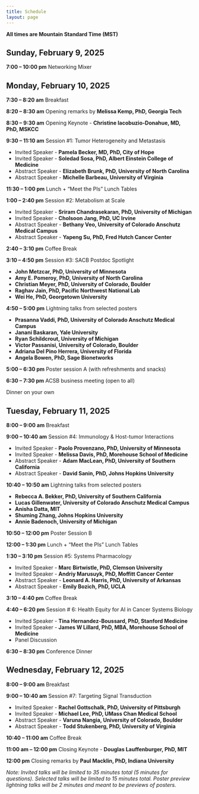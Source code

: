 ```yaml
---
title: Schedule
layout: page
---
```


**All times are Mountain Standard Time (MST)**

## Sunday, February 9, 2025

**7:00 – 10:00 pm**	Networking Mixer

## Monday, February 10, 2025
**7:30 – 8:20 am**		Breakfast

**8:20 – 8:30 am**		Opening remarks by **Melissa Kemp, PhD, Georgia Tech**

**8:30 – 9:30 am**		Opening Keynote - **Christine Iacobuzio-Donahue, MD, PhD, MSKCC**

**9:30 – 11:10 am**		Session #1: Tumor Heterogeneity and Metastasis

+ Invited Speaker - **Pamela Becker, MD, PhD, City of Hope**
+ Invited Speaker - **Soledad Sosa, PhD, Albert Einstein College of Medicine**
+ Abstract Speaker - **Elizabeth Brunk, PhD, University of North Carolina**
+ Abstract Speaker - **Michelle Barbeau, University of Virginia**

**11:30 – 1:00 pm**		Lunch + “Meet the PIs” Lunch Tables

**1:00 – 2:40 pm**		Session #2: Metabolism at Scale

+ Invited Speaker - **Sriram Chandrasekaran, PhD, University of Michigan**
+ Invited Speaker - **Cholsoon Jang, PhD, UC Irvine**
+ Abstract Speaker - **Bethany Veo, University of Colorado Anschutz Medical Campus**
+ Abstract Speaker - **Yapeng Su, PhD, Fred Hutch Cancer Center**

**2:40 – 3:10 pm**		Coffee Break

**3:10 – 4:50 pm**		Session #3: SACB Postdoc Spotlight

+ **John Metzcar, PhD, University of Minnesota**
+ **Amy E. Pomeroy, PhD, University of North Carolina**
+ **Christian Meyer, PhD, University of Colorado, Boulder**
+ **Raghav Jain, PhD, Pacific Northwest National Lab**
+ **Wei He, PhD, Georgetown University**

**4:50 – 5:00 pm**		Lightning talks from selected posters

+ **Prasanna Vaddi, PhD, University of Colorado Anschutz Medical Campus**
+ **Janani Baskaran, Yale University**
+ **Ryan Schildcrout, University of Michigan**
+ **Victor Passanisi, University of Colorado, Boulder**
+ **Adriana Del Pino Herrera, University of Florida**
+ **Angela Bowen, PhD, Sage Bionetworks**

**5:00 – 6:30 pm**		Poster session A (with refreshments and snacks)

**6:30 – 7:30 pm**		ACSB business meeting (open to all)
		
  Dinner on your own

## Tuesday, February 11, 2025
**8:00 – 9:00 am**		Breakfast

**9:00 – 10:40 am**		Session #4: Immunology & Host-tumor Interactions

+ Invited Speaker - **Paolo Provenzano, PhD, University of Minnesota**
+ Invited Speaker - **Melissa Davis, PhD, Morehouse School of Medicine**
+ Abstract Speaker - **Adam MacLean, PhD, University of Southern California**
+ Abstract Speaker - **David Sanin, PhD, Johns Hopkins University**

**10:40 – 10:50 am**		Lightning talks from selected posters 
+ **Rebecca A. Bekker, PhD, University of Southern California**
+ **Lucas Gillenwater, University of Colorado Anschutz Medical Campus**
+ **Anisha Datta, MIT**
+ **Shuming Zhang, Johns Hopkins University**
+ **Annie Badenoch, University of Michigan**

**10:50 – 12:00 pm**		Poster Session B 

**12:00 – 1:30 pm**		Lunch + “Meet the PIs” Lunch Tables

**1:30 – 3:10 pm**		Session #5: Systems Pharmacology

+ Invited Speaker - **Marc Birtwistle, PhD, Clemson University**
+ Invited Speaker - **Andriy Marusuyk, PhD, Moffitt Cancer Center**
+ Abstract Speaker - **Leonard A. Harris, PhD, University of Arkansas**
+ Abstract Speaker - **Emily Bozich, PhD, UCLA**
 
**3:10 – 4:40 pm**		Coffee Break

**4:40 – 6:20 pm**		Session # 6: Health Equity for AI in Cancer Systems Biology

+ Invited Speaker - **Tina Hernandez-Boussard, PhD, Stanford Medicine**
+ Invited Speaker - **James W Lillard, PhD, MBA, Morehouse School of Medicine**
+ Panel Discussion

**6:30 – 8:30 pm**		Conference Dinner

## Wednesday, February 12, 2025

**8:00 – 9:00 am**		Breakfast

**9:00 – 10:40 am**		Session #7: Targeting Signal Transduction

+ Invited Speaker - **Rachel Gottschalk, PhD, University of Pittsburgh**
+ Invited Speaker - **Michael Lee, PhD, UMass Chan Medical School**
+ Abstract Speaker - **Varuna Nangia, University of Colorado, Boulder**
+ Abstract Speaker - **Todd Stukenberg, PhD, University of Virginia**
  
**10:40 – 11:00 am**		Coffee Break 

**11:00 am – 12:00 pm**	Closing Keynote - **Douglas Lauffenburger, PhD, MIT**

**12:00 pm**		Closing remarks by **Paul Macklin, PhD, Indiana University**

_Note: Invited talks will be limited to 35 minutes total (5 minutes for questions). Selected talks will be limited to 15 minutes total. Poster preview lightning talks will be 2 minutes and meant to be previews of posters._

